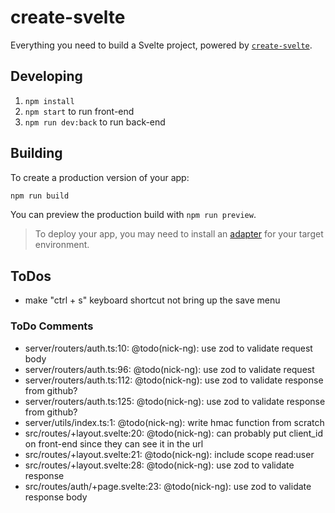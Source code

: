 # create-svelte

Everything you need to build a Svelte project, powered by [`create-svelte`](https://github.com/sveltejs/kit/tree/master/packages/create-svelte).

## Developing

1. `npm install`
2. `npm start` to run front-end
3. `npm run dev:back` to run back-end

## Building

To create a production version of your app:

```bash
npm run build
```

You can preview the production build with `npm run preview`.

> To deploy your app, you may need to install an [adapter](https://kit.svelte.dev/docs/adapters) for your target environment.

## ToDos

- make "ctrl + s" keyboard shortcut not bring up the save menu

### ToDo Comments

- server/routers/auth.ts:10: @todo(nick-ng): use zod to validate request body
- server/routers/auth.ts:96: @todo(nick-ng): use zod to validate request
- server/routers/auth.ts:112: @todo(nick-ng): use zod to validate response from github?
- server/routers/auth.ts:125: @todo(nick-ng): use zod to validate response from github?
- server/utils/index.ts:1: @todo(nick-ng): write hmac function from scratch
- src/routes/+layout.svelte:20: @todo(nick-ng): can probably put client_id on front-end since they can see it in the url
- src/routes/+layout.svelte:21: @todo(nick-ng): include scope read:user
- src/routes/+layout.svelte:28: @todo(nick-ng): use zod to validate response
- src/routes/auth/+page.svelte:23: @todo(nick-ng): use zod to validate response body
